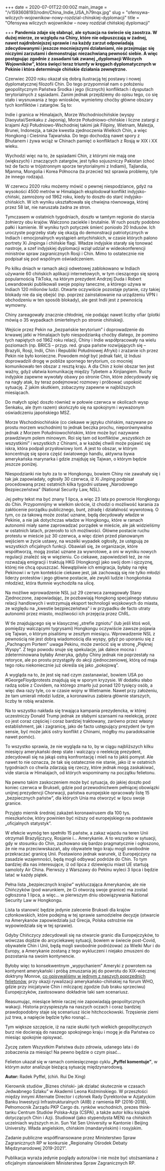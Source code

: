 +++
date = 2020-07-01T22:00:00Z
main_image = "/v1593608193/rodm/China_Indie_USA_h79nqx.jpg"
slug = "ofensywa-wilczych-wojownikow-nowy-rozdzial-chinskiej-dyplomacji"
title = "Ofensywa wilczych wojowników – nowy rozdział chińskiej dyplomacji"

+++
**Pandemia zdaje się słabnąć, ale sytuacja na świecie się zaostrza. W dużej mierze, ze względu na Chiny, które nie odpuszczają w żadnej, nawet najdrobniejszej sprawie i na każdy zarzut odpowiadają zdecydowanymi i jeszcze mocniejszymi działaniami, nie przejmując się niczyimi zarzutami i demonstrując niezachwianą pewność siebie. A więc postępując zgodnie z zasadami tak zwanej „dyplomacji Wilczych Wojowników”, która święci teraz triumfy w kręgach dyplomatycznych w Pekinie i która determinuje chińskie działania zewnętrzne.**

Czerwiec 2020 roku okazał się dobrą ilustracją tej postawy i nowej dyplomatycznej filozofii Chin. Do tego przypomniał nam o położeniu geopolitycznym Państwa Środka i jego (licznych) konfliktach i dysputach terytorialnych z sąsiadami. Zanim jednak przejdziemy do opisu tego, co się stało i wysnuwania z tego wniosków, wymieńmy choćby główne obszary tych konfliktów i zatargów. Są to:

Indie i granica w Himalajach, Morze Wschodniochińskie (wyspy Diaoyutai/Senkaku z Japonią), Morze Południowo-chińskie i liczne zatargi z krajami Azji Południowo-Wschodniej takimi jak Filipiny, Wietnam, Malezja, Brunei, Indonezja, a także kwestia zjednoczenia Wielkich Chin, a więc Hongkong i Cieśnina Tajwańska. Do tego dochodzą nawet spory z Bhutanem i żywa wciąż w Chinach pamięć o konfliktach z Rosją w XIX i XX wieku.

Wychodzi więc na to, że sąsiadami Chin, z którymi nie mają one (większych) i znaczących zatargów, jest tylko sojuszniczy Pakistan (choć też de facto w trójstronnym sporze terytorialnymi z Indiami), Tajlandia, Mjanma, Mongolia i Korea Północna (ta przecież też sprawia problemy, tyle że innego rodzaju).

W czerwcu 2020 roku możemy mówić o pewnej niespodziance, gdyż na wysokości 4500 metrów w Himalajach eksplodował konflikt indyjsko-chiński, zamrożony od 1962 roku, kiedy to doszło do starć indyjsko-chińskich. W ich wyniku ukształtowała się chwiejna równowaga, której przez 58 lat, nie naruszała żadna ze stron.

Tymczasem w ostatnich tygodniach, doszło w tamtym regionie do starcia żołnierzy obu krajów. Walczono zaciekle i brutalnie. W ruch poszły podobno pałki i kamienie. W wyniku tych potyczek śmierć poniosło 20 Indusów. Ich uroczyste pogrzeby stały się okazją do demonstracji patriotycznych w Indiach i emocjonalnych wystąpień antychińskich, w czasie których palono portrety Xi Jinpinga i chińskie flagi. Władze indyjskie starały się tonować nastroje, a szef indyjskiej dyplomacji wziął udział w wideokonferencji ministrów spraw zagranicznych Rosji i Chin. Mimo to ostatecznie nie podpisał się pod wspólnym oświadczeniem.

Po kilku dniach w ramach akcji odwetowej zablokowano w Indiach używanie 60 chińskich aplikacji internetowych, w tym cieszącego się sporą popularnością TikToka, na którym prezydent Andrzej Duda i Robert Lewandowski publikowali swoje popisy taneczne, a którego używa w Indiach 120 milionów ludzi. Otwarte oczywiście pozostaje pytanie, czy takiej blokady nie da się obejść (np. poprzez zainstalowanie na urządzeniu VPN i obchodzeniu w ten sposób blokady), ale gest Indii jest z pewnością wymowny.

Chiny zareagowały znacznie chłodniej, nie podając nawet liczby ofiar (plotki mówią o 35 wypadkach śmiertelnych po stronie chińskiej).

Wejście przez Pekin na „bezpańskie terytorium” i doprowadzenie do krwawej jatki w Himalajach było niespodzianką choćby dlatego, że pomimo tych napiętych od 1962 roku relacji, Chiny i Indie współpracowały na wielu poziomach (np. BRICS – przyp. red. grupa państw rozwijających się – Brazylii, Rosji, Indii, Chin i Republiki Południowej Afryki) i zrażanie ich przez Pekin nie było konieczne. Powodem mógł być jednak fakt, iż Indusi doprowadzili drogę w pobliże spornego terytorium, co mocniej komunikowało ten obszar z resztą kraju. A dla Chin z kolei obszar ten jest ważny, gdyż ułatwia komunikację między Tybetem a Xinjiangiem. Ruchy indyjskie zapewne wywołały obawy po stronie Chin, które zdecydowały się na nagły atak, by teraz podejmować rozmowy i próbować uspokoić sytuację. Z jakim skutkiem, zobaczymy zapewne w najbliższych miesiącach.

Do małych spięć doszło również w połowie czerwca w okolicach wysp Senkaku, ale (tym razem) skończyło się na spokojnym i wyważonym oświadczeniu japońskiego MSZ.

Morze Wschodniochińskie (co ciekawe w języku chińskim, nazywane po prostu morzem wschodnim) to jednak beczka prochu, nieporównywalna jednak z Morzem Południowochińskim, które może być nazywane prawdziwym polem minowym. Roi się tam od konfliktów „wszystkich ze wszystkimi” i wszystkich z Chinami, a w każdej chwili może pojawić się iskra, która podpali przysłowiowy lont. A jest to obszar, w którym koncentruję się spora część światowego handlu, aktywna bywa amerykańska marynarka i gdzie znajduję się Tajwan, o którym będzie jeszcze poniżej.

Niespodzianki nie było za to w Hongkongu, bowiem Chiny nie zawahały się i tak jak zapowiadały, ogłosiły 30 czerwca, iż Xi Jinping podpisał procedowaną przez ostatnich kilka tygodni ustawę „Narodowego Bezpieczeństwa” (National Security Law, NSL).

Jej pełny tekst ma być znany 1 lipca, a więc 23 lata po powrocie Hongkongu do Chin. Przypomnijmy w wielkim skrócie, iż chodzi o możliwość karania za zakłócenie porządku publicznego, bunt, zdradę i działalność wywrotową. O tym, co za takową może zostać uznane, będą decydowały władze w Pekinie, a nie jak dotychczas władze w Hongkongu, które w ramach autonomii miały same zaprowadzać porządek w mieście, ale jak widzieliśmy w ostatnich latach, przerosło to ich możliwości. Główne postacie ruchu protestu w mieście już 30 czerwca, a więc dzień przed planowanym wejściem w życie ustawy, na wszelki wypadek ogłosiły, że ustępują ze wszystkich oficjalnych funkcji. Obawiali się, że organizacje, które współtworzą, mogą zostać uznane za wywrotowe, a oni w wyniku nowych regulacji znaleźć się w więzieniu. Co ciekawe, zapowiedzieli też, że nie rozważają emigracji i traktują HKG (Hongkong) jako swój dom i ojczyznę, której nie chcą opuszczać. Niewątpliwie ich emigracja, byłaby na rękę Pekinowi i w tym kontekście ciekawe jest, jak zachowają się nie tylko młodzi liderzy protestów i jego główne postacie, ale zwykli ludzie i hongkońska młodzież, która tłumnie wychodziła na ulicę.

Na możliwe wprowadzenie NSL już 29 czerwca zareagowały Stany Zjednoczone, zapowiadając, że pozbawiają Hongkong specjalnego statusu relacji handlowych i wstrzymują eksport technologii wojskowych do miasta, ze względu na „kwestie bezpieczeństwa” i w przypadku de facto utraty autonomii przez miasto, możliwości ich przejęcia przez ChRL.

W tle znajdującego się w klasycznej „strefie zgniotu” (lub jeśli ktoś woli, pomiędzy walczącymi tygrysami) Hongkongu oczywiście zawsze pojawia się Tajwan, o którym pisaliśmy w zeszłym miesiącu. Wprowadzenie NSL z pewnością nie jest dobrą wiadomością dla wyspy, gdyż po uporaniu się z „Pachnącym Portem” uwaga Pekinu, może zwrócić się w stronę „Pięknej Wyspy”. Z tego powodu snuje się spekulacje, jak dalece mocna i zdeterminowana byłaby Ameryka, gdyby Chiny jednak nie poprzestały na retoryce, ale po prostu przystąpiły do akcji zjednoczeniowej, którą od maja tego roku niekoniecznie już określa się jako „pokojową”.

A wygląda na to, że jest się nad czym zastanawiać, bowiem USA po #GeorgeFloydprotests znajdują się w sporym kryzysie. W dodatku słabo radzą sobie z Covidem, na którego zmarło już ponad 120 tysięcy osób, a więc dwa razy tyle, co w czasie wojny w Wietnamie. Nawet przy założeniu, że tam umierali młodzi ludzie, a koronawirus zabiera głównie starszych, liczby te robią wrażenie.

Na to wszystko nakłada się trwająca kampania prezydencka, w której uczestniczy Donald Trump jednak ze słabymi szansami na reelekcję, przez co jest coraz częściej i coraz bardziej traktowany, zarówno przez własny establishment, jak i zagranicę, jako de facto ustępujący prezydent (w tym sensie, być może jakiś ostry konflikt z Chinami, mógłby mu paradoksalnie nawet pomóc).

To wszystko sprawia, że nie wygląda na to, by w ciągu najbliższych kilku miesięcy amerykański deep state i walczący o reelekcję prezydent, zdecydowali się na jakąś ostrą konfrontację i mieli na to jakiś pomysł. Ale nawet to nie oznacza, że tak się ostatecznie nie stanie, jako iż w ostatnich tygodniach co chwila zdarzają się rzeczy, które jednak mogą zaskakiwać, vide starcia w Himalajach, od których wspominamy na początku felietonu.

Na pewno takim zaskoczeniem może być sytuacja, do jakiej doszło pod koniec czerwca w Brukseli, gdzie pod przewodnictwem pełniącej obowiązki unijnej prezydencji Chorwacji, państwa europejskie opracowały listę 15 „bezpiecznych państw”, dla których Unia ma otworzyć w lipcu swoje granice.

Przyjęto miernik średniej zakażeń koronawirusem dla 100 tys. mieszkańców, który powinien być niższy od europejskiego na podstawie „oficjalnych statystyk”.

W efekcie wymóg ten spełniło 15 państw, a zakaz wjazdu na teren Unii otrzymali Brazylijczycy, Rosjanie i… Amerykanie. A to wszystko w sytuacji, gdy w stosunku do Chin, zachowano się bardzo pragmatycznie i ogłoszono, że nie ma przeciwwskazań, aby obywatele tego kraju mogli swobodnie przekraczać granicę Unii. Postawiono jednak warunek, iż Europejczycy na zasadzie wzajemności, będą mogli odbywać podróże do Chin. To tym bardziej dla nas interesujące, iż od lipca z dziewięciu miast UE startują samoloty Air China. Pierwszy z Warszawy do Pekinu wyleci 3 lipca i będzie latać w każdy piątek.

Pełna lista „bezpiecznych krajów” wykluczająca Amerykanów, ale nie Chińczyków (pod warunkiem, że Ci otworzą swoje granice) ma zostać ogłoszona 1 lipca, a więc… w pierwszym dniu obowiązywania National Security Law w Hongkongu.

Lista ta stanowić będzie jedynie zalecenie Brukseli dla krajów członkowskich, które podejmą w tej sprawie samodzielne decyzje (otwarcie na Amerykanów zapowiedziała już Grecja, Polska ostrożnie nie wypowiedziała się w tej sprawie).

Gdyby Chińczycy zdecydowali się na otwarcie granic dla Europejczyków, to wówczas dojdzie do arcyciekawej sytuacji, bowiem w świecie post-Covid, obywatele Chin i Unii, będą mogli swobodnie podróżować za Wielki Mur i do Europy, a Amerykanie zostaną z tego wykluczeni i niejako zmuszeni do pozostania na swoim kontynencie.

Byłoby więc to konsekwentnym „wypychaniem” Ameryki z powrotem na kontynent amerykański i próbą zmuszania jej do powrotu do XIX-wiecznej doktryny Monroe, [co opisywaliśmy w jednym z naszych poprzednich felietonów](https://www.rodm-lodz.pl/aktualnosci/pokerowe-rozgrywki-chin/ "https://www.rodm-lodz.pl/aktualnosci/pokerowe-rozgrywki-chin/"), przy okazji rywalizacji amerykańsko-chińskiej na forum WHO, gdzie przy inicjatywie Chin i milczącej zgodzie (lub braku sprzeciwu) Europejczyków, zastosowano dokładnie taki sam scenariusz.

Reasumując, miesiące letnie raczej nie zapowiadają geopolitycznych wakacji. Historia przyspieszyła na naszych oczach i coraz bardziej prawdopodobny staje się scenariusz iście hitchcockowski. Trzęsienie ziemi już trwa, a napięcie będzie tylko rosnąć…

Tym większe szczęście, iż na razie skutki tych wielkich geopolitycznych burz nie docierają do naszego spokojnego kraju i mogę je dla Państwa co miesiąc spokojnie opisywać.

Życzę zatem Wszystkim Państwa dużo zdrowia, udanego lata i do zobaczenia za miesiąc! Na pewno będzie o czym pisać…

Felieton ukazał się w ramach comiesięcznego cyklu **„Pyffel komentuje”**, w którym autor analizuje bieżącą sytuację międzynarodową.

**Autor:** Radek Pyffel, (chiń. Rui De Xing)

Kierownik studiów „Biznes chiński- jak działać skutecznie w czasach Jedwabnego Szlaku” w Akademii Leona Koźminskiego. W przeszłości między innymi Alternate Director i członek Rady Dyrektorów w Azjatyckim Banku Inwestycji Infrastrukturalnych (AIIB) z ramienia RP (2016-2018), Pełnomocnik Zarządu PKP Cargo ds. rynków wschodnich, prezes think-tanku Centrum Studiów Polska-Azja (CSPA), a także autor kilku książek dotyczących Chin i Azji. Studiował (jako stypendysta MEN) na chińskich uczelniach wyższych m.in. Sun Yat Sen University w Kantonie i Beijing University. Włada angielskim, chińskim (mandaryńskim) i rosyjskim.

Zadanie publiczne współfinansowane przez Ministerstwo Spraw Zagranicznych RP w konkursie „Regionalny Ośrodek Debaty Międzynarodowej 2019-2021”.

Publikacja wyraża jedynie poglądy autora/ów i nie może być utożsamiana z oficjalnym stanowiskiem Ministerstwa Spraw Zagranicznych RP.